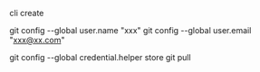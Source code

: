 cli create <appName>

git config --global user.name "xxx"
git config --global user.email "xxx@xx.com"

git config --global credential.helper store
git pull
